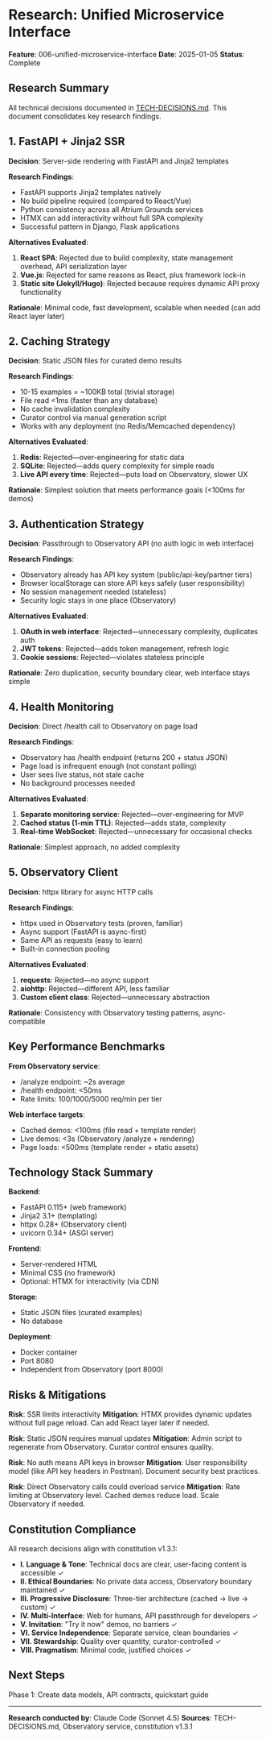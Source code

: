 # Research: Unified Microservice Interface

**Feature**: 006-unified-microservice-interface
**Date**: 2025-01-05
**Status**: Complete

## Research Summary

All technical decisions documented in [TECH-DECISIONS.md](TECH-DECISIONS.md). This document consolidates key research findings.

## 1. FastAPI + Jinja2 SSR

**Decision**: Server-side rendering with FastAPI and Jinja2 templates

**Research Findings**:
- FastAPI supports Jinja2 templates natively
- No build pipeline required (compared to React/Vue)
- Python consistency across all Atrium Grounds services
- HTMX can add interactivity without full SPA complexity
- Successful pattern in Django, Flask applications

**Alternatives Evaluated**:
1. **React SPA**: Rejected due to build complexity, state management overhead, API serialization layer
2. **Vue.js**: Rejected for same reasons as React, plus framework lock-in
3. **Static site (Jekyll/Hugo)**: Rejected because requires dynamic API proxy functionality

**Rationale**: Minimal code, fast development, scalable when needed (can add React layer later)

## 2. Caching Strategy

**Decision**: Static JSON files for curated demo results

**Research Findings**:
- 10-15 examples = ~100KB total (trivial storage)
- File read <1ms (faster than any database)
- No cache invalidation complexity
- Curator control via manual generation script
- Works with any deployment (no Redis/Memcached dependency)

**Alternatives Evaluated**:
1. **Redis**: Rejected—over-engineering for static data
2. **SQLite**: Rejected—adds query complexity for simple reads
3. **Live API every time**: Rejected—puts load on Observatory, slower UX

**Rationale**: Simplest solution that meets performance goals (<100ms for demos)

## 3. Authentication Strategy

**Decision**: Passthrough to Observatory API (no auth logic in web interface)

**Research Findings**:
- Observatory already has API key system (public/api-key/partner tiers)
- Browser localStorage can store API keys safely (user responsibility)
- No session management needed (stateless)
- Security logic stays in one place (Observatory)

**Alternatives Evaluated**:
1. **OAuth in web interface**: Rejected—unnecessary complexity, duplicates auth
2. **JWT tokens**: Rejected—adds token management, refresh logic
3. **Cookie sessions**: Rejected—violates stateless principle

**Rationale**: Zero duplication, security boundary clear, web interface stays simple

## 4. Health Monitoring

**Decision**: Direct /health call to Observatory on page load

**Research Findings**:
- Observatory has /health endpoint (returns 200 + status JSON)
- Page load is infrequent enough (not constant polling)
- User sees live status, not stale cache
- No background processes needed

**Alternatives Evaluated**:
1. **Separate monitoring service**: Rejected—over-engineering for MVP
2. **Cached status (1-min TTL)**: Rejected—adds state, complexity
3. **Real-time WebSocket**: Rejected—unnecessary for occasional checks

**Rationale**: Simplest approach, no added complexity

## 5. Observatory Client

**Decision**: httpx library for async HTTP calls

**Research Findings**:
- httpx used in Observatory tests (proven, familiar)
- Async support (FastAPI is async-first)
- Same API as requests (easy to learn)
- Built-in connection pooling

**Alternatives Evaluated**:
1. **requests**: Rejected—no async support
2. **aiohttp**: Rejected—different API, less familiar
3. **Custom client class**: Rejected—unnecessary abstraction

**Rationale**: Consistency with Observatory testing patterns, async-compatible

## Key Performance Benchmarks

**From Observatory service**:
- /analyze endpoint: ~2s average
- /health endpoint: <50ms
- Rate limits: 100/1000/5000 req/min per tier

**Web interface targets**:
- Cached demos: <100ms (file read + template render)
- Live demos: <3s (Observatory /analyze + rendering)
- Page loads: <500ms (template render + static assets)

## Technology Stack Summary

**Backend**:
- FastAPI 0.115+ (web framework)
- Jinja2 3.1+ (templating)
- httpx 0.28+ (Observatory client)
- uvicorn 0.34+ (ASGI server)

**Frontend**:
- Server-rendered HTML
- Minimal CSS (no framework)
- Optional: HTMX for interactivity (via CDN)

**Storage**:
- Static JSON files (curated examples)
- No database

**Deployment**:
- Docker container
- Port 8080
- Independent from Observatory (port 8000)

## Risks & Mitigations

**Risk**: SSR limits interactivity
**Mitigation**: HTMX provides dynamic updates without full page reload. Can add React layer later if needed.

**Risk**: Static JSON requires manual updates
**Mitigation**: Admin script to regenerate from Observatory. Curator control ensures quality.

**Risk**: No auth means API keys in browser
**Mitigation**: User responsibility model (like API key headers in Postman). Document security best practices.

**Risk**: Direct Observatory calls could overload service
**Mitigation**: Rate limiting at Observatory level. Cached demos reduce load. Scale Observatory if needed.

## Constitution Compliance

All research decisions align with constitution v1.3.1:

- **I. Language & Tone**: Technical docs are clear, user-facing content is accessible ✓
- **II. Ethical Boundaries**: No private data access, Observatory boundary maintained ✓
- **III. Progressive Disclosure**: Three-tier architecture (cached → live → custom) ✓
- **IV. Multi-Interface**: Web for humans, API passthrough for developers ✓
- **V. Invitation**: "Try it now" demos, no barriers ✓
- **VI. Service Independence**: Separate service, clean boundaries ✓
- **VII. Stewardship**: Quality over quantity, curator-controlled ✓
- **VIII. Pragmatism**: Minimal code, justified choices ✓

## Next Steps

Phase 1: Create data models, API contracts, quickstart guide

---

**Research conducted by**: Claude Code (Sonnet 4.5)
**Sources**: TECH-DECISIONS.md, Observatory service, constitution v1.3.1

